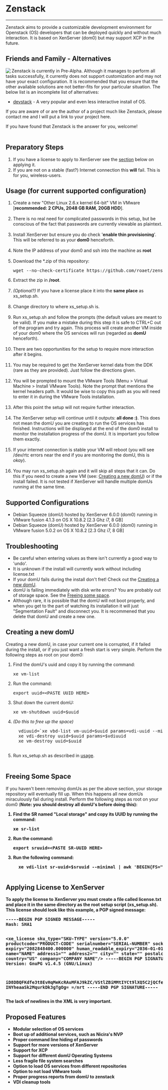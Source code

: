 <h1>Zenstack</h1>
<hr/>
Zenstack aims to provide a customizable development environment for Openstack (OS) developers that can be deployed quickly and without much interaction. It is based on XenServer (dom0) but may support XCP in the future.

<h2>Friends and Family - Alternatives</h2>
<img src="http://roaet.com/images/Shiny-Stacked-Rocks.jpg" align="left"/>
Zenstack is currently in Pre-Alpha. Although it manages to perform all tasks successfully, it currently does not support customization and may not have your exact configuration. It is recommended that you ensure that the other available solutions are not better-fits for your particular situation. The below list is an incomplete list of alternatives:
<ul>
  <li><a href="http://devstack.org">devstack</a> - A very popular and even less interactive install of OS.</li>
</ul>
If you are aware of or are the author of a project much like Zenstack, please contact me and I will put a link to your project here.

If you have found that Zenstack is the answer for you, welcome!
<br/><br/>
<h2>Preparatory Steps</h2>
<ol>
  <li>If you have a license to apply to XenServer see the <a href="#applying-license-to-xenserver">section</a> below on applying it.</li>
  <li>If you are not on a stable (fast?) Internet connection this <b>will</b> fail. This is for you, wireless-users.</li>
</ol>

<h2>Usage (for current supported configuration)</h2>
<ol>
  <li>Create a new "Other Linux 2.6.x kernel 64-bit" VM in VMware [<b>recommended: 2 CPUs, 2048 GB RAM, 20GB HDD</b>].<br/><br/></li>
  <li>There is no real need for complicated passwords in this setup, but be conscious of the fact that passwords are currently viewable as plaintext.<br/><br/></li>
  <li>Install XenServer but ensure you do check '<b>enable thin provisioning</b>'. This will be referred to as your <b>dom0</b> henceforth.<br/><br/></li>
  <li>Note the IP address of your dom0 and ssh into the machine as <b>root</b><br/><br/></li>
  <li>Download the *.zip of this repository:
  <pre>wget --no-check-certificate https://github.com/roaet/zenstack/archive/master.zip</pre></li>
  <li>Extract the zip in <b>/root</b>.<br/><br/></li>
  <li><i>(Optional?)</i> If you have a license place it into the <b>same place</b> as xs_setup.sh.<br/><br/></li>
  <li>Change directory to where xs_setup.sh is.<br/><br/></li>
  <li>Run xs_setup.sh and follow the prompts (the default values are meant to be valid). If you make a mistake during this step it is safe to CTRL+C out of the program and try again. This process will create another VM inside of your dom0 where the OS services will run (regarded as <b>domU</b> henceforth).<br/><br/></li>
  <li>There are two opportunities for the setup to require more interaction after it begins.<br/><br/></li>
  <li>You may be required to get the XenServer kernel data from the DDK (rare as they are provided). Just follow the directions given.<br/><br/></li>
  <li>You will be prompted to mount the VMware Tools (Menu > Virtual Machine > Install VMware Tools). Note the prompt that mentions the kernel headers path. It would be wise to copy this path as you will need to enter it in during the VMware Tools installation.<br/><br/></li>
  <li>After this point the setup will not require further interaction.<br/><br/></li>
  <li>The XenServer setup will continue until it outputs: <b>all done :)</b>. This does not mean the domU you are creating to run the OS services has finished. Instructions will be displayed at the end of the dom0 install to monitor the installation progress of the domU. It is important you follow them exactly.<br/><br/></li>
  <li>If your internet connection is stable your VM will reboot (you will see /dev/rtc errors near the end if you are monitoring the domU, this is <i>okay</i>).<br/><br/></li>
  <li>You may run xs_setup.sh again and it will skip all steps that it can. Do this if you need to create a new VM (see: <a href="#creating-a-new-domu">Creating a new domU</a>) or if the install failed. It is not tested if XenServer will handle multiple domUs running at the same time.
</ol>

<h2>Supported Configurations</h2>
<ul>
  <li>Debian Squeeze (domU) hosted by XenServer 6.0.0 (dom0) running in VMware fusion 4.1.3 on OS X 10.8.2 [2.3 Ghz i7, 8 GB]</li>
  <li>Debian Squeeze (domU) hosted by XenServer 6.0.0 (dom0) running in VMware fusion 5.0.2 on OS X 10.8.2 [2.3 Ghz i7, 8 GB]</li>
</ul>

<h2>Troubleshooting</h2>
<ul>
  <li>Be careful when entering values as there isn't currently a good way to 'undo'.</li>
  <li>It is unknown if the install will currently work without including license.txt</li>
  <li>If your domU fails during the install don't fret! Check out the <a href="#creating-a-new-domu">Creating a new domU</a>.</li>
  <li>domU is failing immediately with disk write errors? You are probably out of storage space. See the <a href="#freeing-some-space">Freeing some space</a>.</li>
  <li>Although rare, it is possible that the domU will not boot properly, and when you get to the part of watching its installation it will just "Segmentation Fault" and disconnect you. It is recommened that you delete that domU and create a new one.
</ul>
<h2>Creating a new domU</h2>
Creating a new domU, in case your current one is corrupted, if it failed during the install, or if you just want a fresh start is very simple. Perform the following steps as root on your dom0:
<ol>
  <li>Find the domU's uuid and copy it by running the command: <pre>xe vm-list</pre></li>
  <li>Run the command: <pre>export uuid=&lt;PASTE UUID HERE&gt;</pre></li>
  <li>Shut down the current domU: <pre>xe vm-shutdown uuid=$uuid</pre></li>
  <li><i>(Do this to free up the space)</i>
  <pre>
  vdiuuid=`xe vbd-list vm-uuid=$uuid params=vdi-uuid --minimal`
  xe vdi-destroy uuid=$uuid params=$vdiuuid
  xe vm-destroy uuid=$uuid
  </pre></li>
  <li>Run xs_setup.sh as described in <a href="#usage-for-current-supported-configuration">usage</a>.<br/><br/></li>
</ol>

<h2>Freeing Some Space</h2>
If you haven't been removing domUs as per the above section, your storage repository will eventually fill up. When this happens all new domUs miraculously fail during install. Perform the following steps as root on your dom0 (<b>Note: you should destroy all domU's before doing this):
<ol>
  <li>Find the SR named "Local storage" and copy its UUID by running the command: <pre>xe sr-list</pre></li>
  <li>Run the command: <pre>export sruuid=&lt;PASTE SR-UUID HERE&gt;</pre></li>
  <li>Run the following command:
  <pre>
  xe vdi-list sr-uuid=$sruuid --minimal | awk 'BEGIN{FS=&quot;,&quot;}{for (i=1; i&lt;=NF; i++) system(&quot;xe vdi-destroy uuid=&quot;$i);}'
  </pre>
  </li>
</ol>

<h2>Applying License to XenServer</h2>
To apply the license to XenServer you must create a file called license.txt and place it in the same directory as the root setup script (xs_setup.sh). This license should look like this example, a PGP signed message:
<pre>
-----BEGIN PGP SIGNED MESSAGE-----
Hash: SHA1

&lt;xe_license sku_type=&quot;SKU-TYPE&quot; version=&quot;5.0.0&quot; productcode=&quot;PRODUCT-CODE&quot; serialnumber=&quot;SERIAL-NUMBER&quot; sockets=&quot;32&quot; expiry=&quot;2082848400.000000&quot; human_readable_expiry=&quot;2036-01-01&quot; name=&quot;NAME&quot; address1=&quot;&quot; address2=&quot;&quot; city=&quot;&quot; state=&quot;&quot; postalcode=&quot;&quot; country=&quot;US&quot; company=&quot;COMPANY NAME&quot;/&gt;
-----BEGIN PGP SIGNATURE-----
Version: GnuPG v1.4.5 (GNU/Linux)

iD8DBQFKdfe3t8EvHqMeKcRAuMFAJ9kZC/VStlZBiMMtIYCt9lXQ5C2jQCfemEq
INYheaaSk2MqurkDk3gTgOg=
=/nrt
-----END PGP SIGNATURE-----
</pre>
The lack of newlines in the XML <b>is</b> very important.

<h2>Proposed Features</h2>
<ul>
  <li>Modular selection of OS services</li>
  <li>Boot up of additional services, such as Nicira's NVP</li>
  <li>Proper command line hiding of passwords</li>
  <li>Support for more versions of XenServer</li>
  <li>Support for XCP</li>
  <li>Support for different domU Operating Systems</li>
  <li>Less fragile file system searches</li>
  <li>Option to load OS services from different repositories</li>
  <li>Option to not load VMware tools</li>
  <li>Proper progress reports from domU to zenstack</li>
  <li>VDI cleanup tools</li>
</ul>
